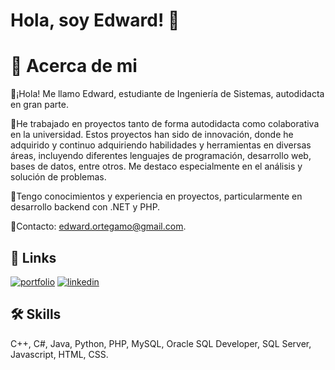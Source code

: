 
# Hola, soy Edward! 👋

# 🚀 Acerca de mi
👋¡Hola! Me llamo Edward, estudiante de Ingeniería de Sistemas, autodidacta en gran parte.

🚀He trabajado en proyectos tanto de forma autodidacta como colaborativa en la universidad. Estos proyectos han sido de innovación, donde he adquirido y continuo adquiriendo habilidades y herramientas en diversas áreas, incluyendo diferentes lenguajes de programación, desarrollo web, bases de datos, entre otros. Me destaco especialmente en el análisis y solución de problemas.

💼Tengo conocimientos y experiencia en proyectos, particularmente en desarrollo backend con .NET y PHP.

💬Contacto: edward.ortegamo@gmail.com.

## 🔗 Links
[![portfolio](https://img.shields.io/badge/my_portfolio-000?style=for-the-badge&logo=ko-fi&logoColor=white)]()
[![linkedin](https://img.shields.io/badge/linkedin-0A66C2?style=for-the-badge&logo=linkedin&logoColor=white)](https://www.linkedin.com/in/edward-ortega-mory-33a434237/)



## 🛠 Skills
C++, C#, Java, Python, PHP, MySQL, Oracle SQL Developer, SQL Server, Javascript, HTML, CSS.




